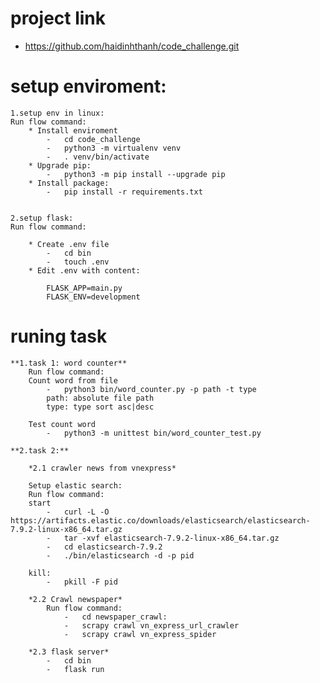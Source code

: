 # project link

- https://github.com/haidinhthanh/code_challenge.git

# setup enviroment:

    1.setup env in linux:
    Run flow command:
        * Install enviroment
            -   cd code_challenge
            -   python3 -m virtualenv venv
            -   . venv/bin/activate
        * Upgrade pip:
            -   python3 -m pip install --upgrade pip
        * Install package:
            -   pip install -r requirements.txt


    2.setup flask:
    Run flow command:

        * Create .env file
            -   cd bin
            -   touch .env
        * Edit .env with content:

            FLASK_APP=main.py
            FLASK_ENV=development
    

    
# runing task

    **1.task 1: word counter**
        Run flow command:
        Count word from file
            -   python3 bin/word_counter.py -p path -t type
            path: absolute file path
            type: type sort asc|desc

        Test count word
            -   python3 -m unittest bin/word_counter_test.py

    **2.task 2:**

        *2.1 crawler news from vnexpress*

        Setup elastic search:
        Run flow command:
        start
            -   curl -L -O https://artifacts.elastic.co/downloads/elasticsearch/elasticsearch-7.9.2-linux-x86_64.tar.gz
            -   tar -xvf elasticsearch-7.9.2-linux-x86_64.tar.gz
            -   cd elasticsearch-7.9.2
            -   ./bin/elasticsearch -d -p pid

        kill:
            -   pkill -F pid

        *2.2 Crawl newspaper*
            Run flow command:
                -   cd newspaper_crawl:
                -   scrapy crawl vn_express_url_crawler
                -   scrapy crawl vn_express_spider

        *2.3 flask server*
            -   cd bin
            -   flask run
    
    
